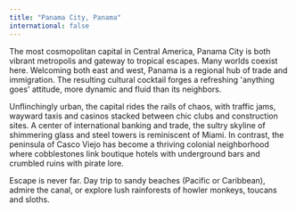 ```yaml
---
title: "Panama City, Panama"
international: false
---
```


The most cosmopolitan capital in Central America, Panama City is both vibrant metropolis and gateway to tropical escapes. Many worlds coexist here. Welcoming both east and west, Panama is a regional hub of trade and immigration. The resulting cultural cocktail forges a refreshing 'anything goes' attitude, more dynamic and fluid than its neighbors.

Unflinchingly urban, the capital rides the rails of chaos, with traffic jams, wayward taxis and casinos stacked between chic clubs and construction sites. A center of international banking and trade, the sultry skyline of shimmering glass and steel towers is reminiscent of Miami. In contrast, the peninsula of Casco Viejo has become a thriving colonial neighborhood where cobblestones link boutique hotels with underground bars and crumbled ruins with pirate lore.

Escape is never far. Day trip to sandy beaches (Pacific or Caribbean), admire the canal, or explore lush rainforests of howler monkeys, toucans and sloths.
  
  
##   
  
  
  